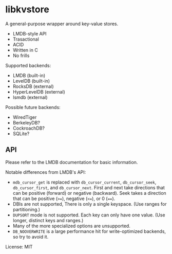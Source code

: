 libkvstore
==========

A general-purpose wrapper around key-value stores.

- LMDB-style API
- Trasactional
- ACID
- Written in C
- No frills

Supported backends:

- LMDB (built-in)
- LevelDB (built-in)
- RocksDB (external)
- HyperLevelDB (external)
- lsmdb (external)

Possible future backends:

- WiredTiger
- BerkeleyDB?
- CockroachDB?
- SQLite?

API
---

Please refer to the LMDB documentation for basic information.

Notable differences from LMDB's API:

- `mdb_cursor_get` is replaced with `db_cursor_current`, `db_cursor_seek`, `db_cursor_first`, and `db_cursor_next`. First and next take directions that can be positive (forward) or negative (backward). Seek takes a direction that can be positive (`>=`), negative (`<=`), or 0 (`==`).
- DBIs are not supported, There is only a single keyspace. (Use ranges for partitioning.)
- `DUPSORT` mode is not supported. Each key can only have one value. (Use longer, distinct keys and ranges.)
- Many of the more specialized options are unsupported.
- `DB_NOOVERWRITE` is a large performance hit for write-optimized backends, so try to avoid it.

License: MIT

